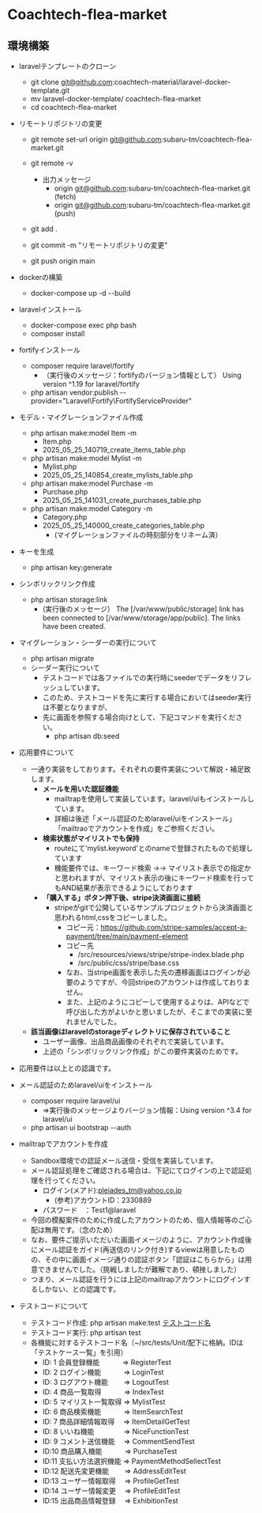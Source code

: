 # Coachtech-flea-market

## 環境構築
- laravelテンプレートのクローン
  - git clone git@github.com:coachtech-material/laravel-docker-template.git
  - mv laravel-docker-template/ coachtech-flea-market
  - cd coachtech-flea-market

- リモートリポジトリの変更
  - git remote set-url origin git@github.com:subaru-tm/coachtech-flea-market.git
  - git remote -v
    - 出力メッセージ
      - origin  git@github.com:subaru-tm/coachtech-flea-market.git (fetch)
      - origin  git@github.com:subaru-tm/coachtech-flea-market.git (push)

  - git add .
  - git commit -m "リモートリポジトリの変更"
  - git push origin main

- dockerの構築
  - docker-compose up -d --build

- laravelインストール
  - docker-compose exec php bash
  - composer install


- fortifyインストール
  - composer require laravel/fortify
    - （実行後のメッセージ：fortifyのバージョン情報として）
      Using version ^1.19 for laravel/fortify
  - php artisan vendor:publish --provider="Laravel\Fortify\FortifyServiceProvider"

- モデル・マイグレーションファイル作成
  - php artisan make:model Item -m
    - Item.php
    - 2025_05_25_140719_create_items_table.php
  - php artisan make:model Mylist -m
    - Mylist.php
    - 2025_05_25_140854_create_mylists_table.php
  - php artisan make:model Purchase -m
    - Purchase.php
    - 2025_05_25_141031_create_purchases_table.php
  - php artisan make:model Category -m
    - Category.php
    - 2025_05_25_140000_create_categories_table.php
      - (マイグレーションファイルの時刻部分をリネーム済）
     
- キーを生成
  - php artisan key:generate

- シンボリックリンク作成
  - php artisan storage:link
    - (実行後のメッセージ）
      The [/var/www/public/storage] link has been connected to [/var/www/storage/app/public].
      The links have been created.

- マイグレーション・シーダーの実行について
  - php artisan migrate
  - シーダー実行について
    - テストコードでは各ファイルでの実行時にseederでデータをリフレッシュしています。
    - このため、テストコードを先に実行する場合においてはseeder実行は不要となりますが、
    - 先に画面を参照する場合向けとして、下記コマンドを実行ください。
      - php artisan db:seed

- 応用要件について
  - 一通り実装をしております。それぞれの要件実装について解説・補足致します。
    - **メールを用いた認証機能**
      - mailtrapを使用して実装しています。laravel/uiもインストールしています。
      - 詳細は後述「メール認証のためlaravel/uiをインストール」「mailtraoでアカウントを作成」をご参照ください。
    - **検索状態がマイリストでも保持**
      - routeにて'mylist.keyword'とのnameで登録されたもので処理しています
      - 機能要件では、キーワード検索 →→ マイリスト表示での指定かと思われますが、マイリスト表示の後にキーワード検索を行ってもAND結果が表示できるようにしております
    - **「購入する」ボタン押下後、stripe決済画面に接続**
      - stripeがgitで公開しているサンプルプロジェクトから決済画面と思われるhtml,cssをコピーしました。
        - コピー元：https://github.com/stripe-samples/accept-a-payment/tree/main/payment-element
        - コピー先
          - /src/resources/views/stripe/stripe-index.blade.php
          - /src/public/css/stripe/base.css
        - なお、当stripe画面を表示した先の遷移画面はログインが必要のようですが、今回stripeのアカウントは作成しておりません。
        - また、上記のようにコピーして使用するよりは、APIなどで呼び出した方がよいかと思いましたが、そこまでの実装に至れませんでした。
   - **該当画像はlaravelのstorageディレクトリに保存されていること**
     - ユーザー画像、出品商品画像のそれぞれで実装しています。
     - 上述の「シンボリックリンク作成」がこの要件実装のためです。
- 応用要件は以上との認識です。
 
- メール認証のためlaravel/uiをインストール
  - composer require laravel/ui
    - ⇒実行後のメッセージよりバージョン情報：Using version ^3.4 for laravel/ui
  - php artisan ui bootstrap --auth
- mailtrapでアカウントを作成
  - Sandbox環境での認証メール送信・受信を実装しています。
  - メール認証処理をご確認される場合は、下記にてログインの上で認証処理を行ってください。
    - ログイン(メアド):pleiades_tm@yahoo.co.jp
        - (参考)アカウントID：2330889
    - パスワード　：Test1@laravel
  - 今回の模擬案件のために作成したアカウントのため、個人情報等のご心配は無用です。（念のため）
  - なお、要件ご提示いただいた画面イメージのように、アカウント作成後にメール認証をガイド(再送信のリンク付き)するviewは用意したものの、その中に画面イメージ通りの認証ボタン「認証はこちらから」は用意できませんでした。（挑戦しましたが難解であり、頓挫しました）
  - つまり、メール認証を行うには上記のmailtrapアカウントにログインするしかない、との認識です。
   
- テストコードについて
  - テストコード作成: php artisan make:test [テストコード名](下記参照)
  - テストコード実行: php artisan test
  - 各機能に対するテストコード名（~/src/tests/Unit/配下に格納。IDは「テストケース一覧」を引用）
    - ID: 1 会員登録機能　　　 => RegisterTest
    - ID: 2 ログイン機能　　　 => LoginTest
    - ID: 3 ログアウト機能　　 => LogoutTest
    - ID: 4 商品一覧取得　　　 => IndexTest
    - ID: 5 マイリスト一覧取得 => MylistTest
    - ID: 6 商品検索機能　　　 => ItemSearchTest
    - ID: 7 商品詳細情報取得　 => ItemDetailGetTest
    - ID: 8 いいね機能　　　　 => NiceFunctionTest
    - ID: 9 コメント送信機能　 => CommentSendTest
    - ID:10 商品購入機能　　　 => PurchaseTest
    - ID:11 支払い方法選択機能 => PaymentMethodSellectTest
    - ID:12 配送先変更機能　　 => AddressEditTest
    - ID:13 ユーザー情報取得　 => ProfileGetTest
    - ID:14 ユーザー情報変更　 => ProfileEditTest
    - ID:15 出品商品情報登録　 => ExhibitionTest
